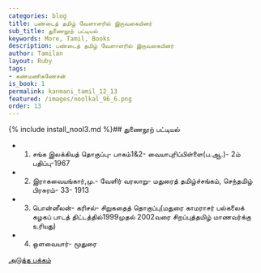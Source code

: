 ```yaml
---
categories: blog
title: பண்டைத் தமிழ் வேளாளரில் இருவகையினர்
sub_title: துணைநூற் பட்டியல்
keywords: More, Tamil, Books
description: பண்டைத் தமிழ் வேளாளரில் இருவகையினர்
author: Tamilan
layout: Ruby
tags:
- கண்மணிகணேசன்
is_book: 1
permalink: kanmani_tamil_12_13
featured: /images/noolkal_96_6.png
order: 13
---
```


{% include install_nool3.md %}## துணைநூற் பட்டியல்

  * 1) சங்க இலக்கியத் தொகுப்பு- பாகம்1&2- வையாபுரிப்பிள்ளை(ப.ஆ.)- 2ம்   
பதிப்பு-1967

  * 2) இராகவையங்கார்,மு.- வேளிர் வரலாறு- மதுரைத் தமிழ்ச்சங்கம், செந்தமிழ் பிரசுரம்- 33- 1913 
  * 3) பொன்னீலன்- கரிசல்- சிறுகதைத் தொகுப்பு(மதுரை காமராசர் பல்கலைக்   
கழகப் பாடத் திட்டத்தில்1999முதல் 2002வரை சிறப்புத்தமிழ் மாணவர்க்கு உரியது)

  * 4) ஒளவையார்- மூதுரை

[அடுத்த பக்கம்](kanmani_tamil_12_14)